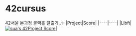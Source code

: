 # 42cursus
42서울 본과정 블랙홀 탈출기..✨
|Project|Score|
|----|----|
|Libft|[![sua's 42Project Score](https://badge42.herokuapp.com/api/project/sujang/Libft)](https://github.com/JaeSeoKim/badge42)|
